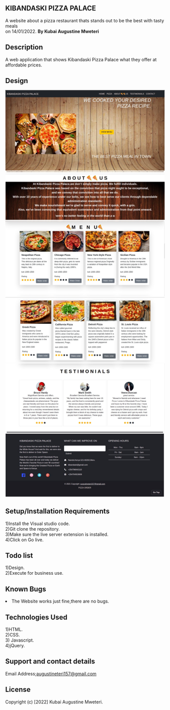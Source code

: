 ## KIBANDASKI PIZZA PALACE
A website about a pizza restaurant thats stands out to be the best with tasty meals<br>on 14/01/2022.
<strong>By Kubai Augustine Mweteri</strong>

## Description
A web application that shows Kibandaski Pizza Palace what they offer at affordable prices.

## Design
<img src="images/landingpage.jpeg" alt="landingpage">
<img src="images/about us.jpeg" alt="about us">
<img src="images/menu1.jpeg" alt="menu1">
<img src="images/menu2.jpeg" alt="menu2">
<img src="images/test.jpeg" alt="test">
<img src="images/footer.jpeg" alt="footer">

## Setup/Installation Requirements
1)Install the Visual studio code.<br>2)Git clone the repository.<br>3)Make sure the live server extension is installed.<br>4)Click on Go live.

## Todo list
1)Design.<br>2)Execute for business use.

## Known Bugs
<li>The Website works just fine,there are no bugs.</li>

## Technologies Used
1)HTML. <br>2)CSS.<br>3) Javascript.<br>4)jQuery.

## Support and contact details
Email Address;augustineteri157@gmail.com

## License
Copyright (c) [2022] Kubai Augustine Mweteri.